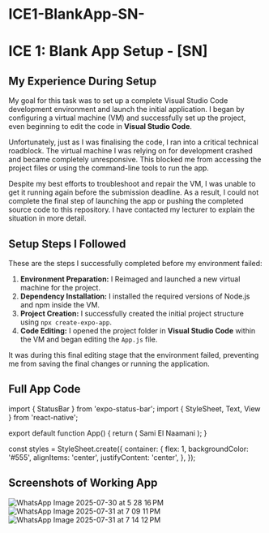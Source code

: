 # ICE1-BlankApp-SN-
# ICE 1: Blank App Setup - [SN]

## My Experience During Setup

My goal for this task was to set up a complete Visual Studio Code development environment and launch the initial application. I began by configuring a virtual machine (VM) and successfully set up the project, even beginning to edit the code in **Visual Studio Code**.

Unfortunately, just as I was finalising the code, I ran into a critical technical roadblock. The virtual machine I was relying on for development crashed and became completely unresponsive. This blocked me from accessing the project files or using the command-line tools to run the app.

Despite my best efforts to troubleshoot and repair the VM, I was unable to get it running again before the submission deadline. As a result, I could not complete the final step of launching the app or pushing the completed source code to this repository. I have contacted my lecturer to explain the situation in more detail.

## Setup Steps I Followed

These are the steps I successfully completed before my environment failed:

1.  **Environment Preparation:** I Reimaged and launched a new virtual machine for the project.
2.  **Dependency Installation:** I installed the required versions of Node.js and npm inside the VM.
3.  **Project Creation:** I successfully created the initial project structure using `npx create-expo-app`.
4.  **Code Editing:** I opened the project folder in **Visual Studio Code** within the VM and began editing the `App.js` file.

It was during this final editing stage that the environment failed, preventing me from saving the final changes or running the application.

## Full App Code
import { StatusBar } from 'expo-status-bar';
import { StyleSheet, Text, View } from 'react-native';

export default function App() {
  return (
    <View style={styles.container}>
      <Text>Sami El Naamani</Text>
      <StatusBar style="auto" />
    </View>
  );
}

const styles = StyleSheet.create({
  container: {
    flex: 1,
    backgroundColor: '#555',
    alignItems: 'center',
    justifyContent: 'center',
  },
});

## Screenshots of Working App

![WhatsApp Image 2025-07-30 at 5 28 16 PM](https://github.com/user-attachments/assets/e21776cf-4861-4464-b99d-2af5c6e99881)
![WhatsApp Image 2025-07-31 at 7 09 11 PM](https://github.com/user-attachments/assets/8e748604-5d12-4069-a3a0-81fc0c386002)
![WhatsApp Image 2025-07-31 at 7 14 12 PM](https://github.com/user-attachments/assets/ab161d17-3eb7-433a-ae23-1cc48ffdc32f)

